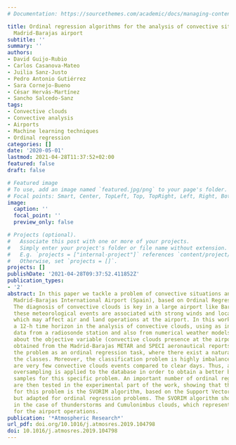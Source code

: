 ```yaml
---
# Documentation: https://sourcethemes.com/academic/docs/managing-content/

title: Ordinal regression algorithms for the analysis of convective situations over
  Madrid-Barajas airport
subtitle: ''
summary: ''
authors:
- David Guijo-Rubio
- Carlos Casanova-Mateo
- Juilia Sanz-Justo
- Pedro Antonio Gutiérrez
- Sara Cornejo-Bueno
- César Hervás-Martínez
- Sancho Salcedo-Sanz
tags:
- Convective clouds
- Convective analysis
- Airports
- Machine learning techniques
- Ordinal regression
categories: []
date: '2020-05-01'
lastmod: 2021-04-28T11:37:52+02:00
featured: false
draft: false

# Featured image
# To use, add an image named `featured.jpg/png` to your page's folder.
# Focal points: Smart, Center, TopLeft, Top, TopRight, Left, Right, BottomLeft, Bottom, BottomRight.
image:
  caption: ''
  focal_point: ''
  preview_only: false

# Projects (optional).
#   Associate this post with one or more of your projects.
#   Simply enter your project's folder or file name without extension.
#   E.g. `projects = ["internal-project"]` references `content/project/deep-learning/index.md`.
#   Otherwise, set `projects = []`.
projects: []
publishDate: '2021-04-28T09:37:52.411852Z'
publication_types:
- '2'
abstract: In this paper we tackle a problem of convective situations analysis at Adolfo-Suarez
  Madrid-Barajas International Airport (Spain), based on Ordinal Regression algorithms.
  The diagnosis of convective clouds is key in a large airport like Barajas, since
  these meteorological events are associated with strong winds and local precipitation,
  which may affect air and land operations at the airport. In this work, we deal with
  a 12-h time horizon in the analysis of convective clouds, using as input variables
  data from a radiosonde station and also from numerical weather models. The information
  about the objective variable (convective clouds presence at the airport) has been
  obtained from the Madrid-Barajas METAR and SPECI aeronautical reports. We treat
  the problem as an ordinal regression task, where there exist a natural order among
  the classes. Moreover, the classification problem is highly imbalanced, since there
  are very few convective clouds events compared to clear days. Thus, a process of
  oversampling is applied to the database in order to obtain a better balance of the
  samples for this specific problem. An important number of ordinal regression methods
  are then tested in the experimental part of the work, showing that the best approach
  for this problem is the SVORIM algorithm, based on the Support Vector Machine strategy,
  but adapted for ordinal regression problems. The SVORIM algorithm shows a good accuracy
  in the case of thunderstorms and Cumulonimbus clouds, which represent a real hazard
  for the airport operations.
publication: '*Atmospheric Research*'
url_pdf: doi.org/10.1016/j.atmosres.2019.104798
doi: 10.1016/j.atmosres.2019.104798
---
```

